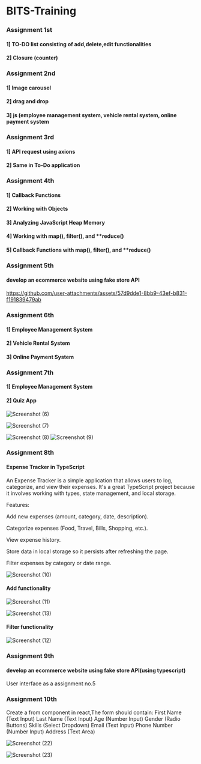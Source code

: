 

# BITS-Training
### Assignment 1st
 #### 1] TO-DO list consisting of add,delete,edit functionalities
 #### 2] Closure (counter)
### Assignment 2nd
 #### 1] Image carousel
 #### 2] drag and drop
 #### 3] js (employee management system, vehicle rental system, online payment system
### Assignment 3rd
 #### 1] API request using axions
 #### 2] Same in To-Do application
 ### Assignment 4th
  #### 1] Callback Functions
  #### 2] Working with Objects
  #### 3] Analyzing JavaScript Heap Memory
  #### 4] Working with map(), filter(), and **reduce()
  #### 5] Callback Functions with map(), filter(), and **reduce()
 ### Assignment 5th
 #### develop an ecommerce website using fake store API
https://github.com/user-attachments/assets/57d9dde1-8bb9-43ef-b831-f191839479ab
### Assignment 6th
#### 1] Employee Management System
#### 2] Vehicle Rental System
#### 3] Online Payment System
### Assignment 7th
#### 1] Employee Management System
#### 2] Quiz App



 ![Screenshot (6)](https://github.com/user-attachments/assets/b80a1ef3-a170-487e-b512-743669f91916)

![Screenshot (7)](https://github.com/user-attachments/assets/f8d925b9-5f65-4d2e-ba59-e73702a192de)

![Screenshot (8)](https://github.com/user-attachments/assets/eae7e711-0dac-415e-9d84-48f67d0d1069)
![Screenshot (9)](https://github.com/user-attachments/assets/cce1a45d-dff3-4f3c-89d3-99bcaf64d40e)
### Assignment 8th
#### Expense Tracker in TypeScript

An Expense Tracker is a simple application that allows users to log, categorize, and view their expenses. It's a great TypeScript project because it involves working with types, state management, and local storage.

Features:

Add new expenses (amount, category, date, description).

Categorize expenses (Food, Travel, Bills, Shopping, etc.).

View expense history.

Store data in local storage so it persists after refreshing the page.

Filter expenses by category or date range.

![Screenshot (10)](https://github.com/user-attachments/assets/f3944354-8eff-4c2e-9f1b-fe093905ecf3)

#### Add functionality
![Screenshot (11)](https://github.com/user-attachments/assets/1861ccec-c1e2-4fe3-8e56-74e2caa1e3f3)



![Screenshot (13)](https://github.com/user-attachments/assets/c690dacb-bf13-495a-a0f3-0f387ea8f157)

#### Filter functionality
![Screenshot (12)](https://github.com/user-attachments/assets/2ab850df-3f20-4c44-843e-33f588f5fd8d)

 ### Assignment 9th
 #### develop an ecommerce website using fake store API(using typescript)
 User interface as a assignment no.5
 
 ### Assignment 10th
 Create a from component in react,The form should contain:
First Name (Text Input)
Last Name (Text Input)
Age (Number Input)
Gender (Radio Buttons)
Skills (Select Dropdown)
Email (Text Input)
Phone Number (Number Input)
Address (Text Area)

 ![Screenshot (22)](https://github.com/user-attachments/assets/13452c9e-8977-4044-a6ad-9ba2ac36116c)

![Screenshot (23)](https://github.com/user-attachments/assets/1e97895f-5e75-4b1f-85ca-1f192290cbdb)
